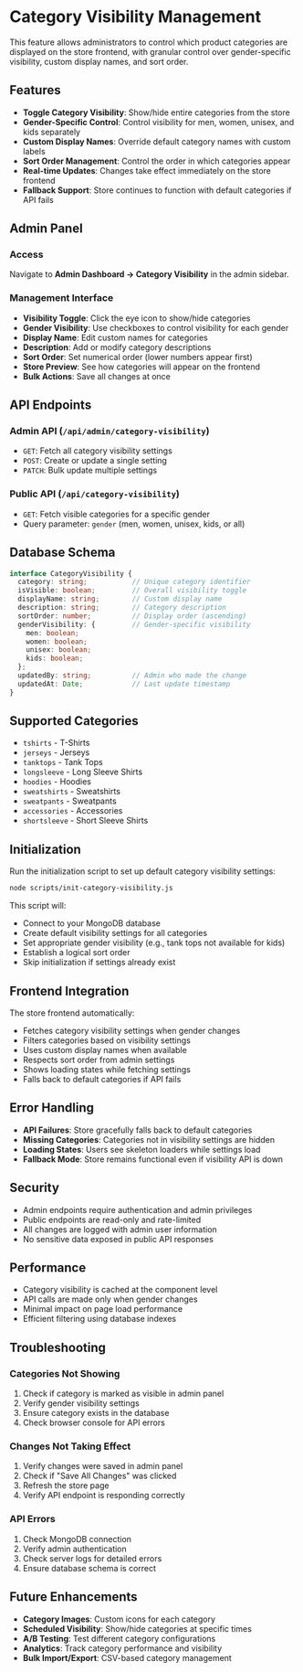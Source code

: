 # Category Visibility Management

This feature allows administrators to control which product categories are displayed on the store frontend, with granular control over gender-specific visibility, custom display names, and sort order.

## Features

- **Toggle Category Visibility**: Show/hide entire categories from the store
- **Gender-Specific Control**: Control visibility for men, women, unisex, and kids separately
- **Custom Display Names**: Override default category names with custom labels
- **Sort Order Management**: Control the order in which categories appear
- **Real-time Updates**: Changes take effect immediately on the store frontend
- **Fallback Support**: Store continues to function with default categories if API fails

## Admin Panel

### Access
Navigate to **Admin Dashboard → Category Visibility** in the admin sidebar.

### Management Interface
- **Visibility Toggle**: Click the eye icon to show/hide categories
- **Gender Visibility**: Use checkboxes to control visibility for each gender
- **Display Name**: Edit custom names for categories
- **Description**: Add or modify category descriptions
- **Sort Order**: Set numerical order (lower numbers appear first)
- **Store Preview**: See how categories will appear on the frontend
- **Bulk Actions**: Save all changes at once

## API Endpoints

### Admin API (`/api/admin/category-visibility`)
- `GET`: Fetch all category visibility settings
- `POST`: Create or update a single setting
- `PATCH`: Bulk update multiple settings

### Public API (`/api/category-visibility`)
- `GET`: Fetch visible categories for a specific gender
- Query parameter: `gender` (men, women, unisex, kids, or all)

## Database Schema

```typescript
interface CategoryVisibility {
  category: string;           // Unique category identifier
  isVisible: boolean;         // Overall visibility toggle
  displayName: string;        // Custom display name
  description: string;        // Category description
  sortOrder: number;          // Display order (ascending)
  genderVisibility: {         // Gender-specific visibility
    men: boolean;
    women: boolean;
    unisex: boolean;
    kids: boolean;
  };
  updatedBy: string;          // Admin who made the change
  updatedAt: Date;            // Last update timestamp
}
```

## Supported Categories

- `tshirts` - T-Shirts
- `jerseys` - Jerseys
- `tanktops` - Tank Tops
- `longsleeve` - Long Sleeve Shirts
- `hoodies` - Hoodies
- `sweatshirts` - Sweatshirts
- `sweatpants` - Sweatpants
- `accessories` - Accessories
- `shortsleeve` - Short Sleeve Shirts

## Initialization

Run the initialization script to set up default category visibility settings:

```bash
node scripts/init-category-visibility.js
```

This script will:
- Connect to your MongoDB database
- Create default visibility settings for all categories
- Set appropriate gender visibility (e.g., tank tops not available for kids)
- Establish a logical sort order
- Skip initialization if settings already exist

## Frontend Integration

The store frontend automatically:
- Fetches category visibility settings when gender changes
- Filters categories based on visibility settings
- Uses custom display names when available
- Respects sort order from admin settings
- Shows loading states while fetching settings
- Falls back to default categories if API fails

## Error Handling

- **API Failures**: Store gracefully falls back to default categories
- **Missing Categories**: Categories not in visibility settings are hidden
- **Loading States**: Users see skeleton loaders while settings load
- **Fallback Mode**: Store remains functional even if visibility API is down

## Security

- Admin endpoints require authentication and admin privileges
- Public endpoints are read-only and rate-limited
- All changes are logged with admin user information
- No sensitive data exposed in public API responses

## Performance

- Category visibility is cached at the component level
- API calls are made only when gender changes
- Minimal impact on page load performance
- Efficient filtering using database indexes

## Troubleshooting

### Categories Not Showing
1. Check if category is marked as visible in admin panel
2. Verify gender visibility settings
3. Ensure category exists in the database
4. Check browser console for API errors

### Changes Not Taking Effect
1. Verify changes were saved in admin panel
2. Check if "Save All Changes" was clicked
3. Refresh the store page
4. Verify API endpoint is responding correctly

### API Errors
1. Check MongoDB connection
2. Verify admin authentication
3. Check server logs for detailed errors
4. Ensure database schema is correct

## Future Enhancements

- **Category Images**: Custom icons for each category
- **Scheduled Visibility**: Show/hide categories at specific times
- **A/B Testing**: Test different category configurations
- **Analytics**: Track category performance and visibility
- **Bulk Import/Export**: CSV-based category management
